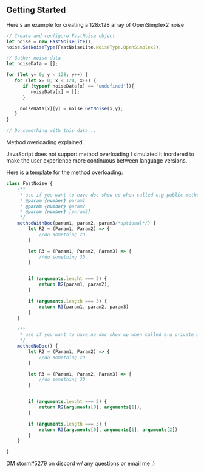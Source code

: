 ## Getting Started

Here's an example for creating a 128x128 array of OpenSimplex2 noise

``` javascript
// Create and configure FastNoise object
let noise = new FastNoiseLite();
noise.SetNoiseType(FastNoiseLite.NoiseType.OpenSimplex2);

// Gather noise data
let noiseData = [];

for (let y= 0; y < 128; y++) {
   for (let x= 0; x < 128; x++) {
      if (typeof noiseData[x] == 'undefined']){
         noiseData[x] = [];
      }

     noiseData[x][y] = noise.GetNoise(x,y);
   }
}

// Do something with this data...
```

Method overloading explained.

JavaScript does not support method overloading I simulated it inordered to make the user experience more continuous
between language versions.

Here is a template for the method overloading:

```javascript
class FastNoise {
    /**
     * use if you want to have doc show up when called e.g public method
     * @param {number} param1
     * @param {number} param2
     * @param {number} [param3]
     */
    methodWithDoc(param1, param2, param3/*optional*/) {
        let R2 = (Param1, Param2) => {
            //do something 2D
        }

        let R3 = (Param1, Param2, Param3) => {
            //do something 3D
        }


        if (arguments.lenght === 2) {
            return R2(param1, param2);
        }

        if (arguments.length === 3) {
            return R3(param1, param2, param3)
        }
    }

    /**
     * use if you want to have no doc show up when called e.g private method
     */
    methodNoDoc() {
        let R2 = (Param1, Param2) => {
            //do something 2D
        }

        let R3 = (Param1, Param2, Param3) => {
            //do something 3D
        }


        if (arguments.lenght === 2) {
            return R2(arguments[0], arguments[1]);
        }

        if (arguments.length === 3) {
            return R3(arguments[0], arguments[1], arguments[2])
        }
    }

}

```

DM storm#5279 on discord w/ any questions or email me :)